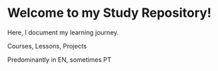 # Welcome to my Study Repository!
Here, I document my learning journey.

Courses, Lessons, Projects

Predominantly in EN, sometimes PT
